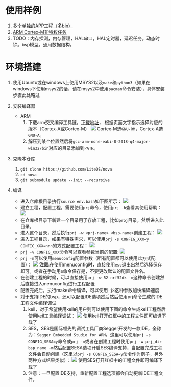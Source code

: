 # 使用样例

1. [多个单独的APP工程（多bin）](./documents/using_user_app.md)
2. [ARM Cortex-M非特权任务](./documents/using_mpu.md)
3. TODO：内存探测，内存管理，HAL串口，HAL定时器，延迟任务。动态时钟。bsp模型。通用数据结构。

# 环境搭建

1. 使用Ubuntu或在windows上使用MSYS2以及`make`和`python3`（如果在windows下使用msys2的话，请在msys2中使用`pacman`命令安装），具体安装步骤此处略过

2. 安装编译器

   * ARM 
     1. 下载arm交叉编译工具链，[下载地址](https://developer.arm.com/tools-and-software/open-source-software/developer-tools/gnu-toolchain/gnu-rm "arm交叉编译 工具链")， 根据页面文字指示选择对应的版本（Cortex-A或Cortex-M）
     ![](./documents/pic/arm-gcc.png "")
     Cortex-M选`GNU-RM`，Cortex-A选`GNU-A`。
     2. 解压到某个位置然后将`gcc-arm-none-eabi-8-2018-q4-major-win32/bin`对应的目录添加到`PATH`。
3. 克隆本仓库
   1. `git clone https://github.com/LiteOS/nova`
   2. `cd nova`
   3. `git submodule update --init --recursive`
4. 编译
   * 进入仓库根目录执行`source env.bash`如下图所示：
     ![](./documents/pic/env.png "")
   * 建立工程，配置工程，需要使用`prj`命令，使用`prj -h`查看其使用帮助：
     ![](./documents/pic/prj-help.png "")
   * 在仓库根目录下新建一个目录用了存放工程，比如`proj`目录，然后进入此目录。
   * 进入这个目录，然后执行`prj -w <prj-name> <bsp-name>`创建工程：
     ![](./documents/pic/prj-create.png "")
   * 进入工程目录，如果有特殊需求，可以使用`prj -s CONFIG_XXX=y CONFIG_XXX=nnn`的方式配置工程：
     ![](./documents/pic/prj-conf.png "")
   * `prj -v CONFIG_XXX`命令可以查看参数当前的配置:
     ![](./documents/pic/prj-value.png "")
   * `prj -m`可以使用`menuconfig`配置参数（所有配置都可以使用此方式配置）：
        ![](./documents/pic/prj-menu.png "")
        **注意**:在使用menuconfig时，直接使用`esc`退出出然后选择保存即可。或者在手动用`S`命令保存是，不要更改默认的配置文件名。
   * 在创建工程的时候，可以直接使用`prj -w 52 nrf52dk -m`这种命令创建然后直接进入menuconfig进行工程配置
   * 配置完成后，执行make命令编译，可以使用`-j8`这种参数加快编译速度
   * 对于支持IDE的bsp，还可以配置IDE选项然后然后使用prj命令生成的IDE工程文件编译调试
     1. keil，对于希望使用keil的用户则可以使用下图的命令生成keil工程然后使用keil工具编译调试：
         ![](./documents/pic/keil-gen.png "")
         使用keil打开红框中的工程文件即可编译下载了
     2. SES，SES是国际领先的调试工具厂商Segger开发的一款IDE，全称为：`Segger Embedded Studio for ARM`。这里可以使用`prj -s CONFIG_SESA=y`命令或`prj -m`或者在创建工程时使用`prj -w prj_dir bsp_name -m`然后配置SESA选项开启SES编译支持，当配置完成工程文件会自动创建（这里以`prj -s CONFIG_SESA=y`命令作为例子，另外两种方式结果类似）：
         ![](./documents/pic/sesa-gen.png "")
         使用SES打开红框中的工程文件即可编译下载了
     3. 注意：一旦配置IDE支持，重新配置工程选项都会自动更新IDE工程文件。
